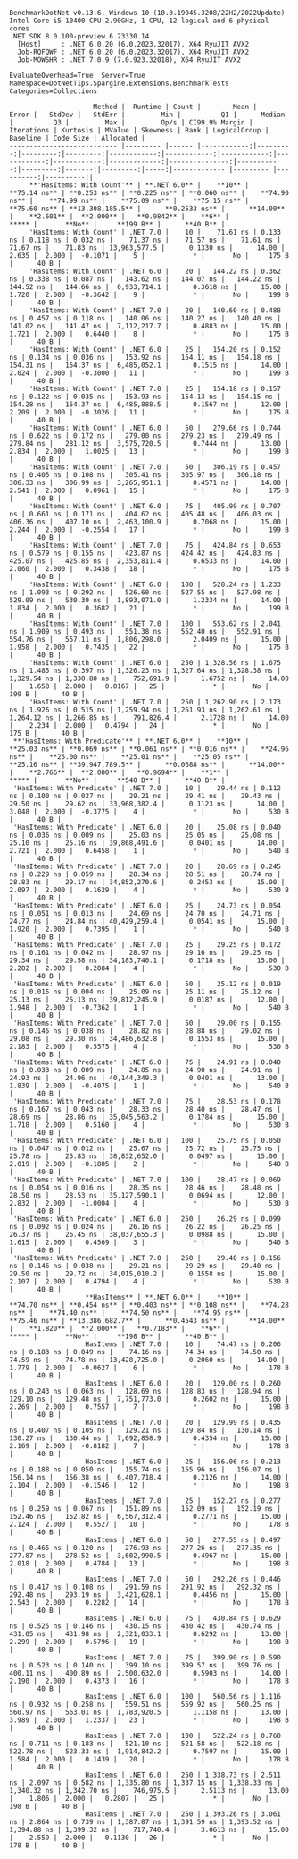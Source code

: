 
    BenchmarkDotNet v0.13.6, Windows 10 (10.0.19045.3208/22H2/2022Update)
    Intel Core i5-10400 CPU 2.90GHz, 1 CPU, 12 logical and 6 physical cores
    .NET SDK 8.0.100-preview.6.23330.14
      [Host]     : .NET 6.0.20 (6.0.2023.32017), X64 RyuJIT AVX2
      Job-RQFQWF : .NET 6.0.20 (6.0.2023.32017), X64 RyuJIT AVX2
      Job-MOWSHR : .NET 7.0.9 (7.0.923.32018), X64 RyuJIT AVX2

    EvaluateOverhead=True  Server=True  Namespace=DotNetTips.Spargine.Extensions.BenchmarkTests  
    Categories=Collections  

                         Method |  Runtime | Count |        Mean |    Error |   StdDev |   StdErr |         Min |          Q1 |      Median |          Q3 |         Max |         Op/s | CI99.9% Margin | Iterations | Kurtosis | MValue | Skewness | Rank | LogicalGroup | Baseline | Code Size | Allocated |
    --------------------------- |--------- |------ |------------:|---------:|---------:|---------:|------------:|------------:|------------:|------------:|------------:|-------------:|---------------:|-----------:|---------:|-------:|---------:|-----:|------------- |--------- |----------:|----------:|
         **'HasItems: With Count'** | **.NET 6.0** |    **10** |    **75.14 ns** | **0.253 ns** | **0.225 ns** | **0.060 ns** |    **74.90 ns** |    **74.99 ns** |    **75.09 ns** |    **75.15 ns** |    **75.60 ns** | **13,308,185.5** |      **0.2533 ns** |      **14.00** |    **2.601** |  **2.000** |   **0.9842** |    **6** |            ***** |       **No** |     **199 B** |      **40 B** |
         'HasItems: With Count' | .NET 7.0 |    10 |    71.61 ns | 0.133 ns | 0.118 ns | 0.032 ns |    71.37 ns |    71.57 ns |    71.61 ns |    71.67 ns |    71.83 ns | 13,963,577.5 |      0.1330 ns |      14.00 |    2.635 |  2.000 |  -0.1071 |    5 |            * |       No |     175 B |      40 B |
         'HasItems: With Count' | .NET 6.0 |    20 |   144.22 ns | 0.362 ns | 0.338 ns | 0.087 ns |   143.62 ns |   144.07 ns |   144.22 ns |   144.52 ns |   144.66 ns |  6,933,714.1 |      0.3618 ns |      15.00 |    1.720 |  2.000 |  -0.3642 |    9 |            * |       No |     199 B |      40 B |
         'HasItems: With Count' | .NET 7.0 |    20 |   140.60 ns | 0.488 ns | 0.457 ns | 0.118 ns |   140.06 ns |   140.27 ns |   140.40 ns |   141.02 ns |   141.47 ns |  7,112,217.7 |      0.4883 ns |      15.00 |    1.721 |  2.000 |   0.6440 |    8 |            * |       No |     175 B |      40 B |
         'HasItems: With Count' | .NET 6.0 |    25 |   154.20 ns | 0.152 ns | 0.134 ns | 0.036 ns |   153.92 ns |   154.11 ns |   154.18 ns |   154.31 ns |   154.37 ns |  6,485,052.1 |      0.1515 ns |      14.00 |    2.024 |  2.000 |  -0.3000 |   11 |            * |       No |     199 B |      40 B |
         'HasItems: With Count' | .NET 7.0 |    25 |   154.18 ns | 0.157 ns | 0.122 ns | 0.035 ns |   153.93 ns |   154.13 ns |   154.15 ns |   154.28 ns |   154.37 ns |  6,485,888.5 |      0.1567 ns |      12.00 |    2.209 |  2.000 |  -0.3026 |   11 |            * |       No |     175 B |      40 B |
         'HasItems: With Count' | .NET 6.0 |    50 |   279.66 ns | 0.744 ns | 0.622 ns | 0.172 ns |   279.00 ns |   279.23 ns |   279.49 ns |   279.84 ns |   281.12 ns |  3,575,720.5 |      0.7444 ns |      13.00 |    2.834 |  2.000 |   1.0025 |   13 |            * |       No |     199 B |      40 B |
         'HasItems: With Count' | .NET 7.0 |    50 |   306.19 ns | 0.457 ns | 0.405 ns | 0.108 ns |   305.41 ns |   305.97 ns |   306.18 ns |   306.33 ns |   306.99 ns |  3,265,951.1 |      0.4571 ns |      14.00 |    2.541 |  2.000 |   0.0961 |   15 |            * |       No |     175 B |      40 B |
         'HasItems: With Count' | .NET 6.0 |    75 |   405.99 ns | 0.707 ns | 0.661 ns | 0.171 ns |   404.62 ns |   405.48 ns |   406.03 ns |   406.36 ns |   407.10 ns |  2,463,100.9 |      0.7068 ns |      15.00 |    2.244 |  2.000 |  -0.2554 |   17 |            * |       No |     199 B |      40 B |
         'HasItems: With Count' | .NET 7.0 |    75 |   424.84 ns | 0.653 ns | 0.579 ns | 0.155 ns |   423.87 ns |   424.42 ns |   424.83 ns |   425.07 ns |   425.85 ns |  2,353,811.4 |      0.6533 ns |      14.00 |    2.060 |  2.000 |   0.3438 |   18 |            * |       No |     175 B |      40 B |
         'HasItems: With Count' | .NET 6.0 |   100 |   528.24 ns | 1.233 ns | 1.093 ns | 0.292 ns |   526.60 ns |   527.55 ns |   527.98 ns |   529.09 ns |   530.30 ns |  1,893,071.0 |      1.2334 ns |      14.00 |    1.834 |  2.000 |   0.3682 |   21 |            * |       No |     199 B |      40 B |
         'HasItems: With Count' | .NET 7.0 |   100 |   553.62 ns | 2.041 ns | 1.909 ns | 0.493 ns |   551.38 ns |   552.40 ns |   552.91 ns |   554.76 ns |   557.11 ns |  1,806,298.0 |      2.0409 ns |      15.00 |    1.958 |  2.000 |   0.7435 |   22 |            * |       No |     175 B |      40 B |
         'HasItems: With Count' | .NET 6.0 |   250 | 1,328.56 ns | 1.675 ns | 1.485 ns | 0.397 ns | 1,326.23 ns | 1,327.64 ns | 1,328.38 ns | 1,329.54 ns | 1,330.80 ns |    752,691.9 |      1.6752 ns |      14.00 |    1.658 |  2.000 |   0.0167 |   25 |            * |       No |     199 B |      40 B |
         'HasItems: With Count' | .NET 7.0 |   250 | 1,262.90 ns | 2.173 ns | 1.926 ns | 0.515 ns | 1,259.94 ns | 1,261.93 ns | 1,262.61 ns | 1,264.12 ns | 1,266.85 ns |    791,826.4 |      2.1728 ns |      14.00 |    2.234 |  2.000 |   0.4794 |   24 |            * |       No |     175 B |      40 B |
     **'HasItems: With Predicate'** | **.NET 6.0** |    **10** |    **25.03 ns** | **0.069 ns** | **0.061 ns** | **0.016 ns** |    **24.96 ns** |    **25.00 ns** |    **25.01 ns** |    **25.05 ns** |    **25.16 ns** | **39,947,789.5** |      **0.0688 ns** |      **14.00** |    **2.766** |  **2.000** |   **0.9694** |    **1** |            ***** |       **No** |     **540 B** |      **40 B** |
     'HasItems: With Predicate' | .NET 7.0 |    10 |    29.44 ns | 0.112 ns | 0.100 ns | 0.027 ns |    29.21 ns |    29.41 ns |    29.43 ns |    29.50 ns |    29.62 ns | 33,968,382.4 |      0.1123 ns |      14.00 |    3.048 |  2.000 |  -0.3775 |    4 |            * |       No |     530 B |      40 B |
     'HasItems: With Predicate' | .NET 6.0 |    20 |    25.08 ns | 0.040 ns | 0.036 ns | 0.009 ns |    25.03 ns |    25.05 ns |    25.08 ns |    25.10 ns |    25.16 ns | 39,868,491.6 |      0.0401 ns |      14.00 |    2.721 |  2.000 |   0.6458 |    1 |            * |       No |     540 B |      40 B |
     'HasItems: With Predicate' | .NET 7.0 |    20 |    28.69 ns | 0.245 ns | 0.229 ns | 0.059 ns |    28.34 ns |    28.51 ns |    28.74 ns |    28.83 ns |    29.17 ns | 34,852,270.6 |      0.2453 ns |      15.00 |    2.097 |  2.000 |   0.1629 |    4 |            * |       No |     530 B |      40 B |
     'HasItems: With Predicate' | .NET 6.0 |    25 |    24.73 ns | 0.054 ns | 0.051 ns | 0.013 ns |    24.69 ns |    24.70 ns |    24.71 ns |    24.77 ns |    24.84 ns | 40,429,259.4 |      0.0541 ns |      15.00 |    1.920 |  2.000 |   0.7395 |    1 |            * |       No |     540 B |      40 B |
     'HasItems: With Predicate' | .NET 7.0 |    25 |    29.25 ns | 0.172 ns | 0.161 ns | 0.042 ns |    28.97 ns |    29.16 ns |    29.25 ns |    29.34 ns |    29.58 ns | 34,183,740.1 |      0.1718 ns |      15.00 |    2.282 |  2.000 |   0.2084 |    4 |            * |       No |     530 B |      40 B |
     'HasItems: With Predicate' | .NET 6.0 |    50 |    25.12 ns | 0.019 ns | 0.015 ns | 0.004 ns |    25.09 ns |    25.11 ns |    25.12 ns |    25.13 ns |    25.13 ns | 39,812,245.9 |      0.0187 ns |      12.00 |    1.948 |  2.000 |  -0.7362 |    1 |            * |       No |     540 B |      40 B |
     'HasItems: With Predicate' | .NET 7.0 |    50 |    29.00 ns | 0.155 ns | 0.145 ns | 0.038 ns |    28.82 ns |    28.88 ns |    29.02 ns |    29.08 ns |    29.30 ns | 34,486,632.8 |      0.1553 ns |      15.00 |    2.183 |  2.000 |   0.5575 |    4 |            * |       No |     530 B |      40 B |
     'HasItems: With Predicate' | .NET 6.0 |    75 |    24.91 ns | 0.040 ns | 0.033 ns | 0.009 ns |    24.85 ns |    24.90 ns |    24.91 ns |    24.93 ns |    24.96 ns | 40,144,349.3 |      0.0401 ns |      13.00 |    1.839 |  2.000 |  -0.4075 |    1 |            * |       No |     540 B |      40 B |
     'HasItems: With Predicate' | .NET 7.0 |    75 |    28.53 ns | 0.178 ns | 0.167 ns | 0.043 ns |    28.33 ns |    28.40 ns |    28.47 ns |    28.69 ns |    28.86 ns | 35,045,563.2 |      0.1784 ns |      15.00 |    1.718 |  2.000 |   0.5160 |    4 |            * |       No |     530 B |      40 B |
     'HasItems: With Predicate' | .NET 6.0 |   100 |    25.75 ns | 0.050 ns | 0.047 ns | 0.012 ns |    25.67 ns |    25.72 ns |    25.75 ns |    25.78 ns |    25.83 ns | 38,832,652.0 |      0.0497 ns |      15.00 |    2.019 |  2.000 |  -0.1805 |    2 |            * |       No |     540 B |      40 B |
     'HasItems: With Predicate' | .NET 7.0 |   100 |    28.47 ns | 0.069 ns | 0.054 ns | 0.016 ns |    28.35 ns |    28.46 ns |    28.48 ns |    28.50 ns |    28.53 ns | 35,127,590.1 |      0.0694 ns |      12.00 |    2.832 |  2.000 |  -1.0004 |    4 |            * |       No |     530 B |      40 B |
     'HasItems: With Predicate' | .NET 6.0 |   250 |    26.29 ns | 0.099 ns | 0.092 ns | 0.024 ns |    26.16 ns |    26.22 ns |    26.25 ns |    26.37 ns |    26.45 ns | 38,037,655.3 |      0.0988 ns |      15.00 |    1.615 |  2.000 |   0.4569 |    3 |            * |       No |     540 B |      40 B |
     'HasItems: With Predicate' | .NET 7.0 |   250 |    29.40 ns | 0.156 ns | 0.146 ns | 0.038 ns |    29.21 ns |    29.29 ns |    29.40 ns |    29.50 ns |    29.72 ns | 34,015,010.2 |      0.1558 ns |      15.00 |    2.107 |  2.000 |   0.4794 |    4 |            * |       No |     530 B |      40 B |
                       **HasItems** | **.NET 6.0** |    **10** |    **74.70 ns** | **0.454 ns** | **0.403 ns** | **0.108 ns** |    **74.28 ns** |    **74.40 ns** |    **74.50 ns** |    **74.95 ns** |    **75.46 ns** | **13,386,682.7** |      **0.4543 ns** |      **14.00** |    **1.820** |  **2.000** |   **0.7183** |    **6** |            ***** |       **No** |     **198 B** |      **40 B** |
                       HasItems | .NET 7.0 |    10 |    74.47 ns | 0.206 ns | 0.183 ns | 0.049 ns |    74.16 ns |    74.34 ns |    74.50 ns |    74.59 ns |    74.78 ns | 13,428,725.0 |      0.2060 ns |      14.00 |    1.779 |  2.000 |  -0.0627 |    6 |            * |       No |     178 B |      40 B |
                       HasItems | .NET 6.0 |    20 |   129.00 ns | 0.260 ns | 0.243 ns | 0.063 ns |   128.69 ns |   128.83 ns |   128.94 ns |   129.10 ns |   129.48 ns |  7,751,773.0 |      0.2602 ns |      15.00 |    2.269 |  2.000 |   0.7557 |    7 |            * |       No |     198 B |      40 B |
                       HasItems | .NET 7.0 |    20 |   129.99 ns | 0.435 ns | 0.407 ns | 0.105 ns |   129.21 ns |   129.84 ns |   130.14 ns |   130.27 ns |   130.44 ns |  7,692,858.9 |      0.4354 ns |      15.00 |    2.169 |  2.000 |  -0.8182 |    7 |            * |       No |     178 B |      40 B |
                       HasItems | .NET 6.0 |    25 |   156.06 ns | 0.213 ns | 0.188 ns | 0.050 ns |   155.74 ns |   155.96 ns |   156.07 ns |   156.14 ns |   156.38 ns |  6,407,718.4 |      0.2126 ns |      14.00 |    2.104 |  2.000 |  -0.1546 |   12 |            * |       No |     198 B |      40 B |
                       HasItems | .NET 7.0 |    25 |   152.27 ns | 0.277 ns | 0.259 ns | 0.067 ns |   151.89 ns |   152.09 ns |   152.19 ns |   152.46 ns |   152.82 ns |  6,567,312.4 |      0.2771 ns |      15.00 |    2.124 |  2.000 |   0.5527 |   10 |            * |       No |     178 B |      40 B |
                       HasItems | .NET 6.0 |    50 |   277.55 ns | 0.497 ns | 0.465 ns | 0.120 ns |   276.93 ns |   277.26 ns |   277.35 ns |   277.87 ns |   278.52 ns |  3,602,990.5 |      0.4967 ns |      15.00 |    2.018 |  2.000 |   0.4784 |   13 |            * |       No |     198 B |      40 B |
                       HasItems | .NET 7.0 |    50 |   292.26 ns | 0.446 ns | 0.417 ns | 0.108 ns |   291.59 ns |   291.92 ns |   292.32 ns |   292.48 ns |   293.19 ns |  3,421,628.1 |      0.4456 ns |      15.00 |    2.543 |  2.000 |   0.2282 |   14 |            * |       No |     178 B |      40 B |
                       HasItems | .NET 6.0 |    75 |   430.84 ns | 0.629 ns | 0.525 ns | 0.146 ns |   430.15 ns |   430.42 ns |   430.74 ns |   431.05 ns |   431.98 ns |  2,321,033.1 |      0.6292 ns |      13.00 |    2.299 |  2.000 |   0.5796 |   19 |            * |       No |     198 B |      40 B |
                       HasItems | .NET 7.0 |    75 |   399.90 ns | 0.590 ns | 0.523 ns | 0.140 ns |   399.10 ns |   399.57 ns |   399.76 ns |   400.11 ns |   400.89 ns |  2,500,632.0 |      0.5903 ns |      14.00 |    2.190 |  2.000 |   0.4373 |   16 |            * |       No |     178 B |      40 B |
                       HasItems | .NET 6.0 |   100 |   560.56 ns | 1.116 ns | 0.932 ns | 0.258 ns |   559.51 ns |   559.92 ns |   560.25 ns |   560.97 ns |   563.01 ns |  1,783,920.5 |      1.1158 ns |      13.00 |    3.989 |  2.000 |   1.2337 |   23 |            * |       No |     198 B |      40 B |
                       HasItems | .NET 7.0 |   100 |   522.24 ns | 0.760 ns | 0.711 ns | 0.183 ns |   521.10 ns |   521.58 ns |   522.18 ns |   522.78 ns |   523.33 ns |  1,914,842.2 |      0.7597 ns |      15.00 |    1.584 |  2.000 |   0.1439 |   20 |            * |       No |     178 B |      40 B |
                       HasItems | .NET 6.0 |   250 | 1,338.73 ns | 2.511 ns | 2.097 ns | 0.582 ns | 1,335.80 ns | 1,337.15 ns | 1,338.33 ns | 1,340.32 ns | 1,342.70 ns |    746,975.5 |      2.5113 ns |      13.00 |    1.806 |  2.000 |   0.2807 |   25 |            * |       No |     198 B |      40 B |
                       HasItems | .NET 7.0 |   250 | 1,393.26 ns | 3.061 ns | 2.864 ns | 0.739 ns | 1,387.87 ns | 1,391.59 ns | 1,393.52 ns | 1,394.88 ns | 1,399.32 ns |    717,740.4 |      3.0613 ns |      15.00 |    2.559 |  2.000 |   0.1130 |   26 |            * |       No |     178 B |      40 B |

